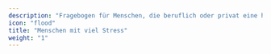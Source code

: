 ```yaml
---
description: "Fragebogen für Menschen, die beruflich oder privat eine hohe Stressbelastung verkraften müssen."
icon: "flood"
title: "Menschen mit viel Stress"
weight: "1"
---
```



